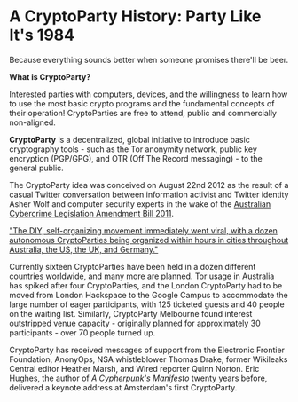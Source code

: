 A CryptoParty History: Party Like It's 1984
===========================================

Because everything sounds better when someone promises there'll be beer.

**What is CryptoParty?**

Interested parties with computers, devices, and the willingness to learn how to use the most basic crypto programs and the fundamental concepts of their operation! CryptoParties are free to attend, public and commercially non-aligned.

**CryptoParty** is a decentralized, global initiative to introduce basic cryptography tools - such as the Tor anonymity network, public key encryption (PGP/GPG), and OTR (Off The Record messaging) - to the general public.

The CryptoParty idea was conceived on August 22nd 2012 as the result of a casual Twitter conversation between information activist and Twitter identity Asher Wolf and computer security experts in the wake of the [Australian Cybercrime Legislation Amendment Bill 2011](http://theconversation.edu.au/cybercrime-bill-makes-it-through-but-what-does-that-mean-for-you-8953).

["The DIY, self-organizing movement immediately went viral, with a dozen autonomous CryptoParties being organized within hours in cities throughout Australia, the US, the UK, and Germany."](http://en.wikipedia.org/wiki/CryptoParty)

Currently sixteen CryptoParties have been held in a dozen different countries worldwide, and many more are planned. Tor usage in Australia has spiked after four CryptoParties, and the London CryptoParty had to be moved from London Hackspace to the Google Campus to accommodate the large number of eager participants, with 125 ticketed guests and 40 people on the waiting list. Similarly, CryptoParty Melbourne found interest outstripped venue capacity - originally planned for approximately 30 participants - over 70 people turned up. 

CryptoParty has received messages of support from the Electronic Frontier Foundation, AnonyOps, NSA whistleblower Thomas Drake, former Wikileaks Central editor Heather Marsh, and Wired reporter Quinn Norton. Eric Hughes, the author of *A Cypherpunk's Manifesto* twenty years before, delivered a keynote address at Amsterdam's first CryptoParty.

